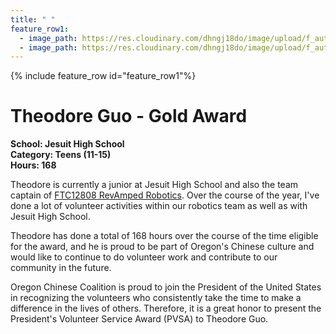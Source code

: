 ```yaml
---
title: " "
feature_row1:
  - image_path: https://res.cloudinary.com/dhngj18do/image/upload/f_auto,q_auto/v1/images/pvsa/2022_Theodore_Guo
  - image_path: https://res.cloudinary.com/dhngj18do/image/upload/f_auto,q_auto/v1/images/activities/year_2022
---
```


{% include feature_row id="feature_row1"%}

# Theodore Guo - Gold Award

**School: Jesuit High School**  
**Category: Teens (11-15)**  
**Hours: 168**  

Theodore is currently a junior at Jesuit High School and also the team captain of [FTC12808 RevAmped Robotics](https://revampedrobotics.org/). Over the course of the year, I've done a lot of volunteer activities within our robotics team as well as with Jesuit High School.

Theodore has done a total of 168 hours over the course of the time eligible for the award, and he is proud to be part of Oregon's Chinese culture and would like to continue to do volunteer work and contribute to our community in the future.

Oregon Chinese Coalition is proud to join the President of the United States in recognizing the volunteers who consistently take the time to make a difference in the lives of others. Therefore, it is a great honor to present the President's Volunteer Service Award (PVSA) to Theodore Guo.
